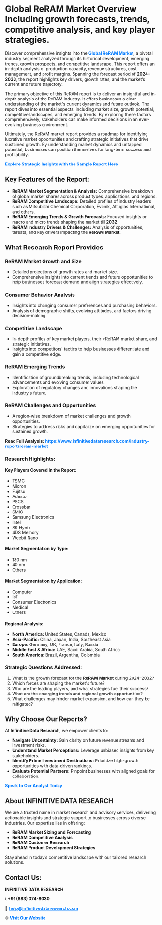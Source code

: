 <h1>Global ReRAM Market Overview including growth forecasts, trends, competitive analysis, and key player strategies.</h1>
<p>
Discover comprehensive insights into the 
<a href="https://www.infinitivedataresearch.com/industry-report/reram-market" rel="dofollow" style="color: #007BFF; text-decoration: none;"><strong>Global ReRAM Market</strong></a>, a pivotal industry segment analyzed through its historical development, emerging trends, growth prospects, and competitive landscape. This report offers an in-depth analysis of production capacity, revenue structures, cost management, and profit margins. Spanning the forecast period of <strong>2024–2033</strong>, the report highlights key drivers, growth rates, and the market’s current and future trajectory.
</p>
<p>
The primary objective of this ReRAM report is to deliver an insightful and in-depth analysis of the ReRAM industry. It offers businesses a clear understanding of the market's current dynamics and future outlook. The report dives into essential aspects, including market size, growth potential, competitive landscapes, and emerging trends. By exploring these factors comprehensively, stakeholders can make informed decisions in an ever-evolving business environment.
</p>
<p>
Ultimately, the ReRAM market report provides a roadmap for identifying lucrative market opportunities and crafting strategic initiatives that drive sustained growth. By understanding market dynamics and untapped potential, businesses can position themselves for long-term success and profitability.
</p>
<p>
<a href="https://www.infinitivedataresearch.com/request-sample/reportId=106388" style="color: #007BFF; text-decoration: none;"><strong>Explore Strategic Insights with the Sample Report Here</strong></a>
</p>

<h2>Key Features of the Report:</h2>
<ul>
<li><strong>ReRAM Market Segmentation & Analysis:</strong> Comprehensive breakdown of global market shares across product types, applications, and regions.</li>
<li><strong>ReRAM Competitive Landscape:</strong> Detailed profiles of industry leaders such as Mitsubishi Chemical Corporation, Evonik, Altuglas International, and others.</li>
<li><strong>ReRAM Emerging Trends & Growth Forecasts:</strong> Focused insights on macro and micro trends shaping the market till <strong>2032</strong>.</li>
<li><strong>ReRAM Industry Drivers & Challenges:</strong> Analysis of opportunities, threats, and key drivers impacting the <strong>ReRAM Market</strong>.</li>
</ul>

<h2>What Research Report Provides</h2>
<h3>ReRAM Market Growth and Size</h3>
<ul>
<li>Detailed projections of growth rates and market size.</li>
<li>Comprehensive insights into current trends and future opportunities to help businesses forecast demand and align strategies effectively.</li>
</ul>

<h3>Consumer Behavior Analysis</h3>
<ul>
<li>Insights into changing consumer preferences and purchasing behaviors.</li>
<li>Analysis of demographic shifts, evolving attitudes, and factors driving decision-making.</li>
</ul>

<h3>Competitive Landscape</h3>
<ul>
<li>In-depth profiles of key market players, their >ReRAM market share, and strategic initiatives.</li>
<li>Insights into competitors' tactics to help businesses differentiate and gain a competitive edge.</li>
</ul>

<h3>ReRAM Emerging Trends</h3>
<ul>
<li>Identification of groundbreaking trends, including technological advancements and evolving consumer values.</li>
<li>Exploration of regulatory changes and innovations shaping the industry's future.</li>
</ul>

<h3>ReRAM Challenges and Opportunities</h3>
<ul>
<li>A region-wise breakdown of market challenges and growth opportunities.</li>
<li>Strategies to address risks and capitalize on emerging opportunities for sustained growth.</li>
</ul>
<p><strong>Read Full Analysis:</strong> <a href="https://www.infinitivedataresearch.com/industry-report/reram-market" rel="dofollow" style="color: #007BFF; text-decoration: none;"><strong>https://www.infinitivedataresearch.com/industry-report/reram-market</strong></a></p>
<h3>Research Highlights:</h3>
<h4>Key Players Covered in the Report:</h4>
<ul><li>TSMC</li><li>Micron</li><li>Fujitsu</li><li>Adesto</li><li>PSCS</li><li>Crossbar</li><li>SMIC</li><li>Samsung Electronics</li><li>Intel</li><li>SK Hynix</li><li>4DS Memory</li><li>Weebit Nano</li></ul>
<h4>Market Segmentation by Type:</h4>
<ul><li>180 nm</li><li>40 nm</li><li>Others</li></ul>
<h4>Market Segmentation by Application:</h4>
<ul><li>Computer</li><li>IoT</li><li>Consumer Electronics</li><li>Medical</li><li>Others</li></ul>

<h4>Regional Analysis:</h4>
<ul>
<li><strong>North America:</strong> United States, Canada, Mexico</li>
<li><strong>Asia-Pacific:</strong> China, Japan, India, Southeast Asia</li>
<li><strong>Europe:</strong> Germany, UK, France, Italy, Russia</li>
<li><strong>Middle East & Africa:</strong> UAE, Saudi Arabia, South Africa</li>
<li><strong>South America:</strong> Brazil, Argentina, Colombia</li>
</ul>

<h3>Strategic Questions Addressed:</h3>
<ol>
<li>What is the growth forecast for the <strong>ReRAM Market</strong> during 2024–2032?</li>
<li>Which forces are shaping the market's future?</li>
<li>Who are the leading players, and what strategies fuel their success?</li>
<li>What are the emerging trends and regional growth opportunities?</li>
<li>What challenges may hinder market expansion, and how can they be mitigated?</li>
</ol>

<h2>Why Choose Our Reports?</h2>
<p>At <strong>Infinitive Data Research</strong>, we empower clients to:</p>
<ul>
<li><strong>Navigate Uncertainty:</strong> Gain clarity on future revenue streams and investment risks.</li>
<li><strong>Understand Market Perceptions:</strong> Leverage unbiased insights from key stakeholders.</li>
<li><strong>Identify Prime Investment Destinations:</strong> Prioritize high-growth opportunities with data-driven rankings.</li>
<li><strong>Evaluate Potential Partners:</strong> Pinpoint businesses with aligned goals for collaboration.</li>
</ul>
<p><a href="https://www.infinitivedataresearch.com/industry-report/reram-market" rel="dofollow" style="color: #007BFF; text-decoration: none;"><strong>Speak to Our Analyst Today</strong></a></p>

<h2>About INFINITIVE DATA RESEARCH</h2>
<p>We are a trusted name in market research and advisory services, delivering actionable insights and strategic support to businesses across diverse industries. Our expertise lies in offering:</p>
<ul>
<li><strong>ReRAM Market Sizing and Forecasting</strong></li>
<li><strong>ReRAM Competitive Analysis</strong></li>
<li><strong>ReRAM Customer Research</strong></li>
<li><strong>ReRAM Product Development Strategies</strong></li>
</ul>
<p>Stay ahead in today’s competitive landscape with our tailored research solutions.</p>

<h2>Contact Us:</h2>
<p><strong>INFINITIVE DATA RESEARCH</strong></p>
<p>📞 <strong>+91 (883) 074-8030</strong></p>
<p>📧 <strong><a href="mailto:help@infinitivedataresearch.com" style="color: #007BFF;">help@infinitivedataresearch.com</a></strong></p>
<p>🌐 <strong><a href="https://www.infinitivedataresearch.com" rel="dofollow" style="color: #007BFF;">Visit Our Website</a></strong></p>